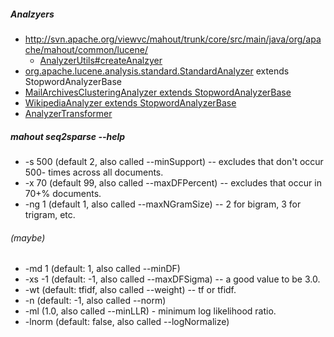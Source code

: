 ##### Analzyers

* http://svn.apache.org/viewvc/mahout/trunk/core/src/main/java/org/apache/mahout/common/lucene/
  * [AnalyzerUtils#createAnalzyer](http://svn.apache.org/viewvc/mahout/trunk/core/src/main/java/org/apache/mahout/common/lucene/AnalyzerUtils.java?view=markup)
* [org.apache.lucene.analysis.standard.StandardAnalyzer](http://svn.apache.org/viewvc/lucene/dev/trunk/lucene/analysis/common/src/java/org/apache/lucene/analysis/standard/StandardAnalyzer.java?view=markup) extends StopwordAnalyzerBase
* [MailArchivesClusteringAnalyzer extends StopwordAnalyzerBase](http://svn.apache.org/viewvc/mahout/trunk/integration/src/main/java/org/apache/mahout/text/MailArchivesClusteringAnalyzer.java?view=markup)
* [WikipediaAnalyzer extends StopwordAnalyzerBase](http://svn.apache.org/viewvc/mahout/trunk/integration/src/main/java/org/apache/mahout/text/wikipedia/WikipediaAnalyzer.java?view=markup)
* [AnalyzerTransformer](http://svn.apache.org/viewvc/mahout/trunk/integration/src/main/java/org/apache/mahout/utils/regex/AnalyzerTransformer.java?view=markup)

##### mahout seq2sparse --help

* -s 500 (default 2, also called --minSupport) -- excludes that don't occur 500- times across all documents.
* -x 70 (default 99, also called --maxDFPercent) -- excludes that occur in 70+% documents.
* -ng 1 (default 1, also called --maxNGramSize) -- 2 for bigram, 3 for trigram, etc.

###### (maybe)

* -md 1 (default: 1, also called --minDF)
* -xs -1 (default: -1, also called --maxDFSigma) -- a good value to be 3.0.
* -wt (default: tfidf, also called --weight) -- tf or tfidf.
* -n (default: -1, also called --norm)
* -ml (1.0, also called --minLLR) - minimum log likelihood ratio.
* -lnorm (default: false, also called --logNormalize)
